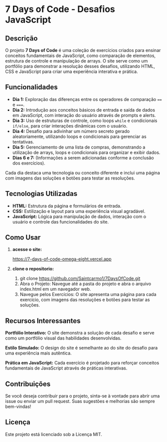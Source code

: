 # 7 Days of Code - Desafios JavaScript

## Descrição

O projeto **7 Days of Code** é uma coleção de exercícios criados para ensinar conceitos fundamentais de JavaScript, como comparação de elementos, estrutura de controle e manipulação de arrays. O site serve como um portfólio para demonstrar a resolução desses desafios, utilizando HTML, CSS e JavaScript para criar uma experiência interativa e prática.

## Funcionalidades

- **Dia 1:** Exploração das diferenças entre os operadores de comparação `==` e `===`.
- **Dia 2:** Introdução aos conceitos básicos de entrada e saída de dados em JavaScript, com interação do usuário através de prompts e alerts.
- **Dia 3:** Uso de estruturas de controle, como loops `while` e condicionais `if/else`, para criar interações dinâmicas com o usuário.
- **Dia 4:** Desafio para adivinhar um número secreto gerado aleatoriamente, utilizando loops e condicionais para gerenciar as tentativas.
- **Dia 5:** Gerenciamento de uma lista de compras, demonstrando a utilização de arrays, loops e condicionais para organizar e exibir dados.
- **Dias 6 e 7:** (Informações a serem adicionadas conforme a conclusão dos exercícios).

Cada dia destaca uma tecnologia ou conceito diferente e inclui uma página com imagens das soluções e botões para testar as resoluções.

## Tecnologias Utilizadas

- **HTML:** Estrutura da página e formulários de entrada.
- **CSS:** Estilização e layout para uma experiência visual agradável.
- **JavaScript:** Lógica para manipulação de dados, interação com o usuário e controle das funcionalidades do site.

## Como Usar

1. **acesse o site:**
   
   https://7-days-of-code-omega-eight.vercel.app
   
3. **clone o repositorio:**
   
   1. git clone https://github.com/Saintcarmo1/7DaysOfCode.git
   2. Abra o Projeto: Navegue até a pasta do projeto e abra o arquivo index.html em um navegador web.
   3. Navegue pelos Exercícios: O site apresenta uma página para cada exercício, com imagens das resoluções e botões para testar as soluções.

## Recursos Interessantes

**Portfólio Interativo:** O site demonstra a solução de cada desafio e serve como um portfólio visual das habilidades desenvolvidas.

**Estilo Simulado:** O design do site é semelhante ao do site do desafio para uma experiência mais autêntica.

**Prática em JavaScript:** Cada exercício é projetado para reforçar conceitos fundamentais de JavaScript através de práticas interativas.

## Contribuições

Se você deseja contribuir para o projeto, sinta-se à vontade para abrir uma issue ou enviar um pull request. Suas sugestões e melhorias são sempre bem-vindas!

## Licença

Este projeto está licenciado sob a Licença MIT.
